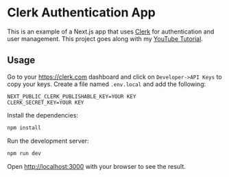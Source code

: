 # Clerk Authentication App

This is an example of a Next.js app that uses [Clerk](https://clerk.com) for authentication and user management. This project goes along with my [YouTube Tutorial]().

## Usage

Go to your https://clerk.com dashboard and click on `Developer->API Keys` to copy your keys. Create a file named `.env.local` and add the following:

```
NEXT_PUBLIC_CLERK_PUBLISHABLE_KEY=YOUR KEY
CLERK_SECRET_KEY=YOUR KEY
```


Install the dependencies:

```bash
npm install
```

Run the development server:

```bash
npm run dev
```

Open [http://localhost:3000](http://localhost:3000) with your browser to see the result.

